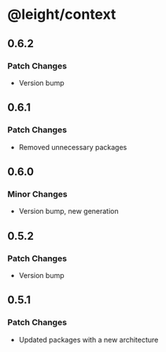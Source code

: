 # @leight/context

## 0.6.2

### Patch Changes

- Version bump

## 0.6.1

### Patch Changes

- Removed unnecessary packages

## 0.6.0

### Minor Changes

- Version bump, new generation

## 0.5.2

### Patch Changes

- Version bump

## 0.5.1

### Patch Changes

- Updated packages with a new architecture
